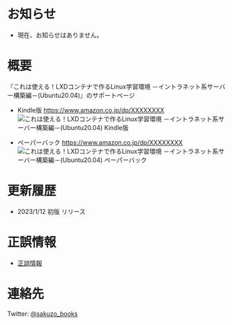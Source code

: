 # お知らせ

- 現在、お知らせはありません。  


# 概要

『これは使える！LXDコンテナで作るLinux学習環境 －イントラネット系サーバー構築編－(Ubuntu20.04)』のサポートページ  

- Kindle版 https://www.amazon.co.jp/dp/XXXXXXXX  
![これは使える！LXDコンテナで作るLinux学習環境 －イントラネット系サーバー構築編－(Ubuntu20.04) Kindle版](https://images-na.ssl-images-amazon.com/images/P/B0BB3J9M3Y.09.MZZZZZZZ.jpg)

- ペーパーバック https://www.amazon.co.jp/dp/XXXXXXXX  
![これは使える！LXDコンテナで作るLinux学習環境 －イントラネット系サーバー構築編－(Ubuntu20.04) ペーパーバック](https://images-na.ssl-images-amazon.com/images/P/B0BB5YKFKG.09.MZZZZZZZ.jpg)


# 更新履歴

- 2023/1/12 初版 リリース


# 正誤情報

- [正誤情報](/eratta.md)  


# 連絡先

Twitter: [@sakuzo_books](https://twitter.com/sakuzo_books)
